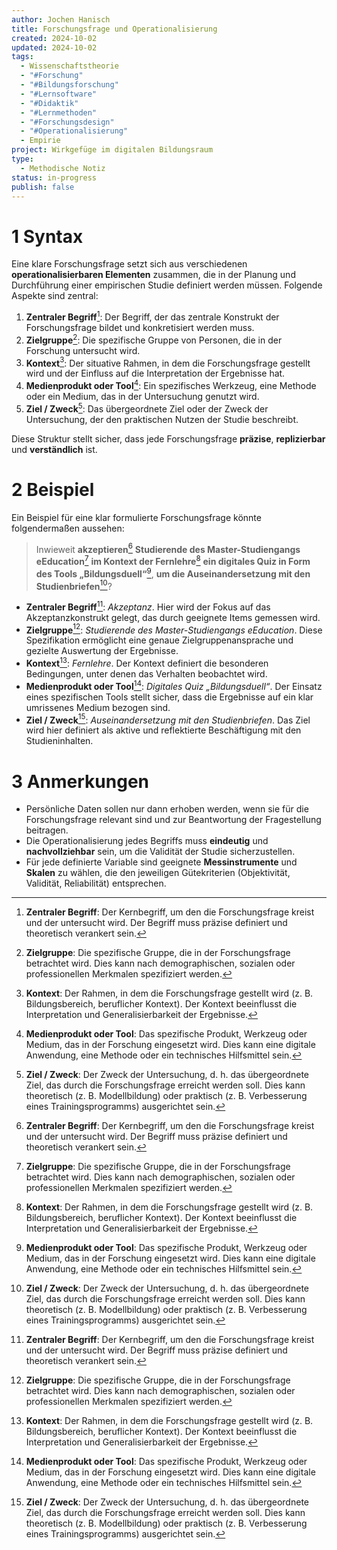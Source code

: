 ```yaml
---
author: Jochen Hanisch
title: Forschungsfrage und Operationalisierung
created: 2024-10-02
updated: 2024-10-02
tags:
  - Wissenschaftstheorie
  - "#Forschung"
  - "#Bildungsforschung"
  - "#Lernsoftware"
  - "#Didaktik"
  - "#Lernmethoden"
  - "#Forschungsdesign"
  - "#Operationalisierung"
  - Empirie
project: Wirkgefüge im digitalen Bildungsraum
type:
  - Methodische Notiz
status: in-progress
publish: false
---
```


# 1 Syntax

Eine klare Forschungsfrage setzt sich aus verschiedenen **operationalisierbaren Elementen** zusammen, die in der Planung und Durchführung einer empirischen Studie definiert werden müssen. Folgende Aspekte sind zentral:

1. **Zentraler Begriff**[^1]: Der Begriff, der das zentrale Konstrukt der Forschungsfrage bildet und konkretisiert werden muss.
2. **Zielgruppe**[^2]: Die spezifische Gruppe von Personen, die in der Forschung untersucht wird.
3. **Kontext**[^3]: Der situative Rahmen, in dem die Forschungsfrage gestellt wird und der Einfluss auf die Interpretation der Ergebnisse hat.
4. **Medienprodukt oder Tool**[^4]: Ein spezifisches Werkzeug, eine Methode oder ein Medium, das in der Untersuchung genutzt wird.
5. **Ziel / Zweck**[^5]: Das übergeordnete Ziel oder der Zweck der Untersuchung, der den praktischen Nutzen der Studie beschreibt.

Diese Struktur stellt sicher, dass jede Forschungsfrage **präzise**, **replizierbar** und **verständlich** ist.

# 2 Beispiel

Ein Beispiel für eine klar formulierte Forschungsfrage könnte folgendermaßen aussehen:

> Inwieweit **akzeptieren**[^1] **Studierende des Master-Studiengangs eEducation**[^2] **im Kontext der Fernlehre**[^3] **ein digitales Quiz in Form des Tools „Bildungsduell“**[^4], **um die Auseinandersetzung mit den Studienbriefen**[^5]?

- **Zentraler Begriff**[^1]: *Akzeptanz*. Hier wird der Fokus auf das Akzeptanzkonstrukt gelegt, das durch geeignete Items gemessen wird.
- **Zielgruppe**[^2]: *Studierende des Master-Studiengangs eEducation*. Diese Spezifikation ermöglicht eine genaue Zielgruppenansprache und gezielte Auswertung der Ergebnisse.
- **Kontext**[^3]: *Fernlehre*. Der Kontext definiert die besonderen Bedingungen, unter denen das Verhalten beobachtet wird.
- **Medienprodukt oder Tool**[^4]: *Digitales Quiz „Bildungsduell“*. Der Einsatz eines spezifischen Tools stellt sicher, dass die Ergebnisse auf ein klar umrissenes Medium bezogen sind.
- **Ziel / Zweck**[^5]: *Auseinandersetzung mit den Studienbriefen*. Das Ziel wird hier definiert als aktive und reflektierte Beschäftigung mit den Studieninhalten.

# 3 Anmerkungen

- Persönliche Daten sollen nur dann erhoben werden, wenn sie für die Forschungsfrage relevant sind und zur Beantwortung der Fragestellung beitragen.
- Die Operationalisierung jedes Begriffs muss **eindeutig** und **nachvollziehbar** sein, um die Validität der Studie sicherzustellen.
- Für jede definierte Variable sind geeignete **Messinstrumente** und **Skalen** zu wählen, die den jeweiligen Gütekriterien (Objektivität, Validität, Reliabilität) entsprechen.

[^1]: **Zentraler Begriff**: Der Kernbegriff, um den die Forschungsfrage kreist und der untersucht wird. Der Begriff muss präzise definiert und theoretisch verankert sein.
[^2]: **Zielgruppe**: Die spezifische Gruppe, die in der Forschungsfrage betrachtet wird. Dies kann nach demographischen, sozialen oder professionellen Merkmalen spezifiziert werden.
[^3]: **Kontext**: Der Rahmen, in dem die Forschungsfrage gestellt wird (z. B. Bildungsbereich, beruflicher Kontext). Der Kontext beeinflusst die Interpretation und Generalisierbarkeit der Ergebnisse.
[^4]: **Medienprodukt oder Tool**: Das spezifische Produkt, Werkzeug oder Medium, das in der Forschung eingesetzt wird. Dies kann eine digitale Anwendung, eine Methode oder ein technisches Hilfsmittel sein.
[^5]: **Ziel / Zweck**: Der Zweck der Untersuchung, d. h. das übergeordnete Ziel, das durch die Forschungsfrage erreicht werden soll. Dies kann theoretisch (z. B. Modellbildung) oder praktisch (z. B. Verbesserung eines Trainingsprogramms) ausgerichtet sein.
